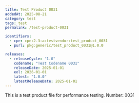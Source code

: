 ```yaml
---
title: Test Product 0031
addedAt: 2025-08-21
category: test
tags: test
permalink: /test-product-0031

identifiers:
  - cpe: cpe:2.3:a:testvendor:test_product_0031
  - purl: pkg:generic/test_product_0031@1.0.0

releases:
  - releaseCycle: "1.0"
    codename: "Test Codename 0031"
    releaseDate: 2025-01-01
    eol: 2026-01-01
    latest: "1.0.0"
    latestReleaseDate: 2025-01-01
---
```


This is a test product file for performance testing. Number: 0031
